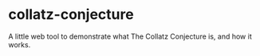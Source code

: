# collatz-conjecture
A little web tool to demonstrate what The Collatz Conjecture is, and how it works.
